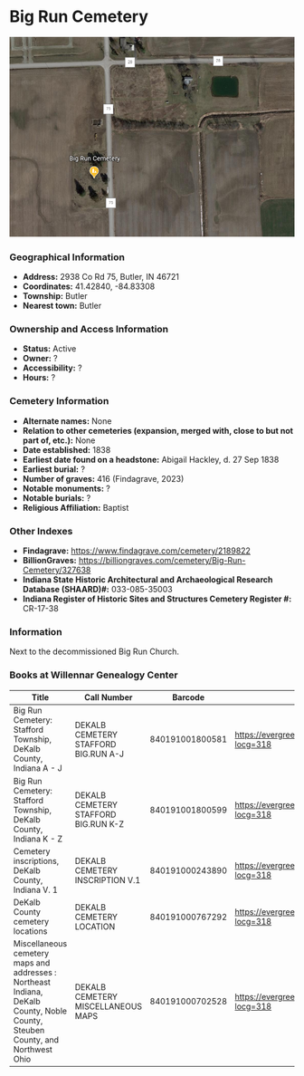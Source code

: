 # Big Run Cemetery
![Big Run Cemetery on Google Earth](https://github.com/FyoAtEPL/DeKalbCemeteries/blob/main/images/mapImages/BigRunEarth.png "Big Run Cemetery on Google Earth")
### Geographical Information
- **Address:** 2938 Co Rd 75, Butler, IN 46721
- **Coordinates:** 41.42840, -84.83308
- **Township:** Butler
- **Nearest town:** Butler

### Ownership and Access Information
- **Status:** Active
- **Owner:** ? 
- **Accessibility:** ?
- **Hours:** ?

### Cemetery Information
- **Alternate names:** None
- **Relation to other cemeteries (expansion, merged with, close to but not part of, etc.):** None
- **Date established:** 1838
- **Earliest date found on a headstone:** Abigail Hackley, d. 27 Sep 1838
- **Earliest burial:** ?
- **Number of graves:** 416 (Findagrave, 2023)
- **Notable monuments:** ?
- **Notable burials:** ?
- **Religious Affiliation:** Baptist

### Other Indexes
- **Findagrave:** https://www.findagrave.com/cemetery/2189822 
- **BillionGraves:** https://billiongraves.com/cemetery/Big-Run-Cemetery/327638
- **Indiana State Historic Architectural and Archaeological Research Database (SHAARD)#:** 033-085-35003
- **Indiana Register of Historic Sites and Structures Cemetery Register #:** CR-17-38

### Information
Next to the decommissioned Big Run Church.

### Books at Willennar Genealogy Center
| Title | Call Number | Barcode | Evergreen Record |
| ------------ | ------------ | ------------ | ------------ |
| Big Run Cemetery: Stafford Township, DeKalb County, Indiana A - J | DEKALB CEMETERY STAFFORD BIG.RUN A-J | 840191001800581 | https://evergreen.lib.in.us/eg/opac/record/20683535?locg=318 |
| Big Run Cemetery: Stafford Township, DeKalb County, Indiana K - Z | DEKALB CEMETERY STAFFORD BIG.RUN K-Z | 840191001800599 | https://evergreen.lib.in.us/eg/opac/record/20683535?locg=318 |
| Cemetery inscriptions, DeKalb County, Indiana V. 1 | DEKALB CEMETERY INSCRIPTION V.1 | 840191000243890 | https://evergreen.lib.in.us/eg/opac/record/20697937?locg=318 |
| DeKalb County cemetery locations | DEKALB CEMETERY LOCATION | 840191000767292 | https://evergreen.lib.in.us/eg/opac/record/20670319?locg=318 |
| Miscellaneous cemetery maps and addresses : Northeast Indiana, DeKalb County, Noble County, Steuben County, and Northwest Ohio | DEKALB CEMETERY MISCELLANEOUS MAPS | 840191000702528 | https://evergreen.lib.in.us/eg/opac/record/20673421?locg=318 |
